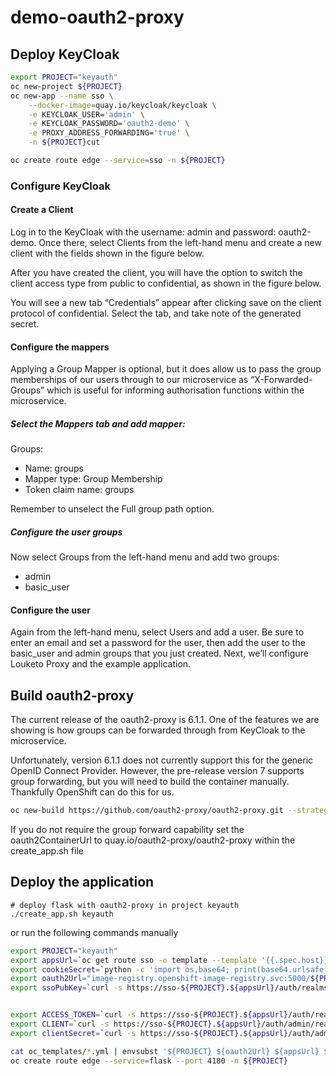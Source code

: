 # demo-oauth2-proxy

## Deploy KeyCloak

```bash
export PROJECT="keyauth"
oc new-project ${PROJECT}
oc new-app --name sso \
    --docker-image=quay.io/keycloak/keycloak \
    -e KEYCLOAK_USER='admin' \
    -e KEYCLOAK_PASSWORD='oauth2-demo' \
    -e PROXY_ADDRESS_FORWARDING='true' \
    -n ${PROJECT}cut

oc create route edge --service=sso -n ${PROJECT}
```

### Configure KeyCloak
#### Create a Client
Log in to the KeyCloak with the username: admin and password: oauth2-demo. Once there, select Clients from the left-hand menu and create a new client with the fields shown in the figure below.

After you have created the client, you will have the option to switch the client access type from public to confidential, as shown in the figure below.

You will see a new tab “Credentials” appear after clicking save on the client protocol of confidential. Select the tab, and take note of the generated secret. 

#### Configure the mappers
Applying a Group Mapper is optional, but it does allow us to pass the group memberships of our users through to our microservice as “X-Forwarded-Groups” which is useful for informing authorisation functions within the microservice. 

##### Select the Mappers tab and add mapper:
Groups:
* Name: groups
* Mapper type: Group Membership
* Token claim name: groups

Remember to unselect the Full group path option.

##### Configure the user groups
Now select Groups from the left-hand menu and add two groups:
* admin
* basic_user

#### Configure the user
Again from the left-hand menu, select Users and add a user. Be sure to enter an email and set a password for the user, then add the user to the basic_user and admin groups that you just created. Next, we’ll configure Louketo Proxy and the example application.

## Build oauth2-proxy
The current release of the oauth2-proxy is 6.1.1. One of the features we are showing is how groups can be forwarded through from KeyCloak to the microservice. 

Unfortunately, version 6.1.1 does not currently support this for the generic OpenID Connect Provider. However, the pre-release version 7 supports group forwarding, but you will need to build the container manually. Thankfully OpenShift can do this for us. 

```bash
oc new-build https://github.com/oauth2-proxy/oauth2-proxy.git --strategy=docker
```

If you do not require the group forward capability set the oauth2ContainerUrl to quay.io/oauth2-proxy/oauth2-proxy within the create_app.sh file

## Deploy the application
```
# deploy flask with oauth2-proxy in project keyauth
./create_app.sh keyauth
```

or run the following commands manually

```bash
export PROJECT="keyauth"
export appsUrl=`oc get route sso -o template --template '{{.spec.host}}' | cut -d '.' -f 2-`
export cookieSecret=`python -c 'import os,base64; print(base64.urlsafe_b64encode(os.urandom(16)).decode())'`
export oauth2Url="image-registry.openshift-image-registry.svc:5000/${PROJECT}/oauth2-proxy"
export ssoPubKey=`curl -s https://sso-${PROJECT}.${appsUrl}/auth/realms/master | jq -r .public_key`


export ACCESS_TOKEN=`curl -s https://sso-${PROJECT}.${appsUrl}/auth/realms/master/protocol/openid-connect/token -H 'Content-Type: application/x-www-form-urlencoded' -d 'grant_type=password&username=admin&password=louketo-demo&client_id=admin-cli' | jq -r .access_token`
export CLIENT=`curl -s https://sso-${PROJECT}.${appsUrl}/auth/admin/realms/master/clients -H 'Content-Type: application/json' -H  "Authorization: Bearer ${ACCESS_TOKEN}" | jq -r -c '.[] | select (.clientId | contains("oauth2-proxy")) | .id'`
export clientSecret=`curl -s https://sso-${PROJECT}.${appsUrl}/auth/admin/realms/master/clients/${CLIENT}/client-secret -H 'Content-Type: application/json' -H  "Authorization: Bearer ${ACCESS_TOKEN}" | jq -r .value`

cat oc_templates/*.yml | envsubst '${PROJECT} ${oauth2Url} ${appsUrl} ${ssoPubKey} ${clientSecret} ${cookieSecret}' |  oc apply -n ${PROJECT} -f -
oc create route edge --service=flask --port 4180 -n ${PROJECT}
```
